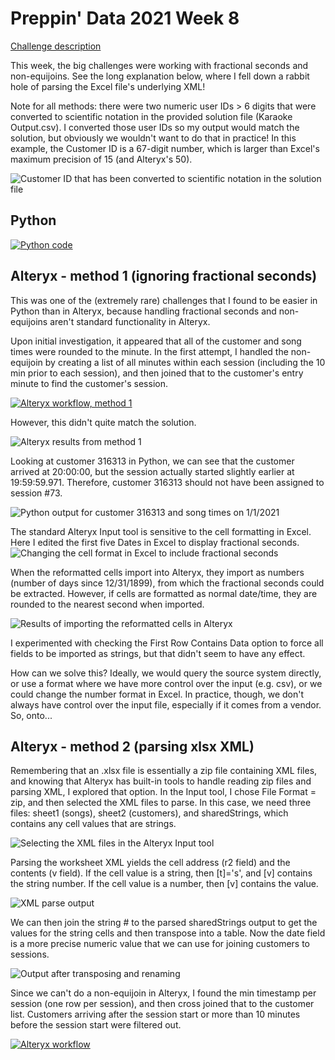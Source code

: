 # Preppin' Data 2021 Week 8

[Challenge description](https://preppindata.blogspot.com/2021/02/2021-week-8-karaoke-data.html)

This week, the big challenges were working with fractional seconds and non-equijoins. See the long explanation below, where I fell down a rabbit hole of parsing the Excel file's underlying XML!

Note for all methods: there were two numeric user IDs > 6 digits that were converted to scientific notation in the provided solution file (Karaoke Output.csv). I converted those user IDs so my output would match the solution, but obviously we wouldn't want to do that in practice! In this example, the Customer ID is a 67-digit number, which is larger than Excel's maximum precision of 15 (and Alteryx's 50).

<img src="_images-for-readme/img-readme-000.png" alt="Customer ID that has been converted to scientific notation in the solution file">


## Python
<a href="preppin-data-2021-08.py">
<img src="img-python-code-2021-08.png?raw=true" alt="Python code">
</a>

## Alteryx - method 1 (ignoring fractional seconds)

This was one of the (extremely rare) challenges that I found to be easier in Python than in Alteryx, because handling fractional seconds and non-equijoins aren't standard functionality in Alteryx.

Upon initial investigation, it appeared that all of the customer and song times were rounded to the minute. In the first attempt, I handled the non-equijoin by creating a list of all minutes within each session (including the 10 min prior to each session), and then joined that to the customer's entry minute to find the customer's session.

<a href="preppin-data-2021-08-method1.yxzp">
<img src="img-alteryx-2021-08-method1.png?raw=true" alt="Alteryx workflow, method 1">
</a>

However, this didn't quite match the solution.

<img src="_images-for-readme/img-readme-00.png?raw=true" alt="Alteryx results from method 1">

Looking at customer 316313 in Python, we can see that the customer arrived at 20:00:00, but the session actually started slightly earlier at 19:59:59.971. Therefore, customer 316313 should not have been assigned to session #73.

<img src="_images-for-readme/img-readme-01.png?raw=true" alt="Python output for customer 316313 and song times on 1/1/2021">

The standard Alteryx Input tool is sensitive to the cell formatting in Excel. Here I edited the first five Dates in Excel to display fractional seconds. 
<img src="_images-for-readme/img-readme-02.png?raw=true" alt="Changing the cell format in Excel to include fractional seconds">

When the reformatted cells import into Alteryx, they import as numbers (number of days since 12/31/1899), from which the fractional seconds could be extracted. However, if cells are formatted as normal date/time, they are rounded to the nearest second when imported.

<img src="_images-for-readme/img-readme-03.png?raw=true" alt="Results of importing the reformatted cells in Alteryx">

I experimented with checking the First Row Contains Data option to force all fields to be imported as strings, but that didn't seem to have any effect.

How can we solve this? Ideally, we would query the source system directly, or use a format where we have more control over the input (e.g. csv), or we could change the number format in Excel. In practice, though, we don't always have control over the input file, especially if it comes from a vendor. So, onto...


## Alteryx - method 2 (parsing xlsx XML)

Remembering that an .xlsx file is essentially a zip file containing XML files, and knowing that Alteryx has built-in tools to handle reading zip files and parsing XML, I explored that option. In the Input tool, I chose File Format = zip, and then selected the XML files to parse. In this case, we need three files: sheet1 (songs), sheet2 (customers), and sharedStrings, which contains any cell values that are strings.

<img src="_images-for-readme/img-readme-04.png?raw=true" alt="Selecting the XML files in the Alteryx Input tool">


Parsing the worksheet XML yields the cell address (r2 field) and the contents (v field). If the cell value is a string, then [t]='s', and [v] contains the string number. If the cell value is a number, then [v] contains the value.

<img src="_images-for-readme/img-readme-05.png?raw=true" alt="XML parse output">

We can then join the string # to the parsed sharedStrings output to get the values for the string cells and then transpose into a table. Now the date field is a more precise numeric value that we can use for joining customers to sessions.

<img src="_images-for-readme/img-readme-06.png?raw=true" alt="Output after transposing and renaming">

Since we can't do a non-equijoin in Alteryx, I found the min timestamp per session (one row per session), and then cross joined that to the customer list. Customers arriving after the session start or more than 10 minutes before the session start were filtered out.

<a href="preppin-data-2021-08-method2.yxzp">
<img src="img-alteryx-2021-08-method2.png?raw=true" alt="Alteryx workflow">
</a>
